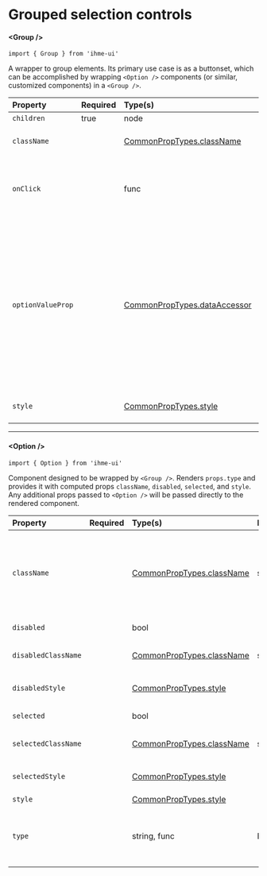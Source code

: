 Grouped selection controls
=====================

#### \<Group />
`import { Group } from 'ihme-ui'`


A wrapper to group elements. Its primary use case is as a buttonset, which can be accomplished
by wrapping `<Option />` components (or similar, customized components) in a `<Group />`.


Property | Required | Type(s) | Defaults | Description
:---    |:---      |:---     |:---      |:---       
`children` | true | node |  | 
`className` |  | [CommonPropTypes.className](https://github.com/ihmeuw/ihme-ui/blob/master/src/utils/props.js#L11) |  | className applied to outermost wrapping div
`onClick` |  | func | noop | onClick callback passed to each child<br />signature: (SyntheticEvent, selectedValue, optionInstance) {...}
`optionValueProp` |  | [CommonPropTypes.dataAccessor](https://github.com/ihmeuw/ihme-ui/blob/master/src/utils/props.js#L28) | 'value' | Prop passed to `<Option />` to include in onClick handler<br />If function, passed Option.props as input.<br />Otherwise, uses object access to pull value off Option.props.<br />E.g., if every `<Option />` is provided a `foo` prop that uniquely identifies that option,<br />set `optionValueProp="foo"` to include that value in the onClick handler.
`style` |  | [CommonPropTypes.style](https://github.com/ihmeuw/ihme-ui/blob/master/src/utils/props.js#L16) |  | inline styles applied to outermost wrapping div

---

#### \<Option />
`import { Option } from 'ihme-ui'`


Component designed to be wrapped by `<Group />`. Renders `props.type` and provides it with computed props `className`, `disabled`, `selected`, and `style`.
Any additional props passed to `<Option />` will be passed directly to the rendered component.


Property | Required | Type(s) | Defaults | Description
:---    |:---      |:---     |:---      |:---       
`className` |  | [CommonPropTypes.className](https://github.com/ihmeuw/ihme-ui/blob/master/src/utils/props.js#L11) | styles.option | combined with `disabledClassName` and `selectedClassName` (if applicable) and passed to rendered component as `className`
`disabled` |  | bool |  | whether option is disabled
`disabledClassName` |  | [CommonPropTypes.className](https://github.com/ihmeuw/ihme-ui/blob/master/src/utils/props.js#L11) | styles.disabled | className applied when disabled
`disabledStyle` |  | [CommonPropTypes.style](https://github.com/ihmeuw/ihme-ui/blob/master/src/utils/props.js#L16) |  | inline style applied when disabled
`selected` |  | bool |  | whether option is selected
`selectedClassName` |  | [CommonPropTypes.className](https://github.com/ihmeuw/ihme-ui/blob/master/src/utils/props.js#L11) | styles.selected | className applied when selected
`selectedStyle` |  | [CommonPropTypes.style](https://github.com/ihmeuw/ihme-ui/blob/master/src/utils/props.js#L16) |  | inline style applied when selected
`style` |  | [CommonPropTypes.style](https://github.com/ihmeuw/ihme-ui/blob/master/src/utils/props.js#L16) |  | inline styles
`type` |  | string, func | Button | tag name (JSX primitive) or React component to be rendered<br />defaults to [`<Button />`](https://github.com/ihmeuw/ihme-ui/blob/master/src/ui/button/src/button.jsx)
